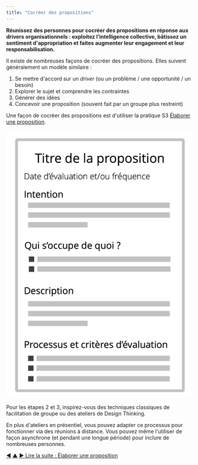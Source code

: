 ```yaml
---
title: "Cocréer des propositions"
---
```



<strong>Réunissez des personnes pour cocréer des propositions en réponse aux drivers organisationnels : exploitez l’intelligence collective, bâtissez un sentiment d'appropriation et faites augmenter leur engagement et leur responsabilisation.</strong>

Il existe de nombreuses façons de cocréer des propositions. Elles suivent généralement un modèle similaire :

1. Se mettre d'accord sur un <dfn data-info="Driver organisationnel: Un driver (aussi appelée &quot;intention&quot; en français) est le motif d’une personne ou d’un groupe à répondre à une situation particulière. Un driver est considéré comme un **driver organisationnel** si le fait d&#x27;y répondre aiderait l’organisation à générer de la valeur, à éliminer du gaspillage ou à éviter des conséquences inattendues.">driver</dfn> (ou un problème / une opportunité / un besoin)
2. Explorer le sujet et comprendre les contraintes
3. Générer des idées
4. Concevoir une proposition (souvent fait par un groupe plus restreint)

Une façon de cocréer des propositions est d'utiliser la pratique S3 [Élaborer une proposition](proposal-forming.html).

![Un modèle pour les propositions](img/templates/proposal-template.png)

Pour les étapes 2 et 3, inspirez-vous des techniques classiques de facilitation de groupe ou des ateliers de Design Thinking.

En plus d'ateliers en présentiel, vous pouvez adapter ce processus pour fonctionner via des réunions à distance. Vous pouvez même l'utiliser de façon asynchrone (et pendant une longue période) pour inclure de nombreuses personnes.

<div class="bottom-nav">
<a href="involve-those-affected.html" title="Retour à : Impliquer ceux qui sont impactés">◀</a> <a href="co-creation-and-evolution.html" title="Remonter: Cocréer et évoluer">▲</a> <a href="proposal-forming.html" title="Lire la suite : Élaborer une proposition">▶ Lire la suite : Élaborer une proposition</a>
</div>


<script type="text/javascript">
Mousetrap.bind('g n', function() {
    window.location.href = 'proposal-forming.html';
    return false;
});
</script>

